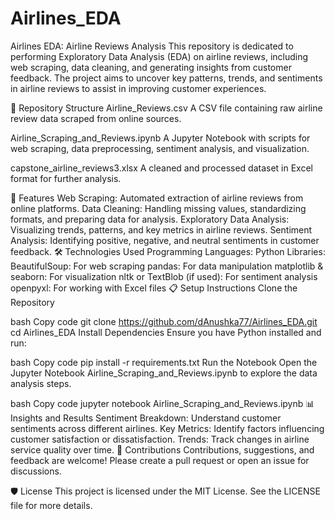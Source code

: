 # Airlines_EDA

Airlines EDA: Airline Reviews Analysis
This repository is dedicated to performing Exploratory Data Analysis (EDA) on airline reviews, including web scraping, data cleaning, and generating insights from customer feedback. The project aims to uncover key patterns, trends, and sentiments in airline reviews to assist in improving customer experiences.

📂 Repository Structure
Airline_Reviews.csv
A CSV file containing raw airline review data scraped from online sources.

Airline_Scraping_and_Reviews.ipynb
A Jupyter Notebook with scripts for web scraping, data preprocessing, sentiment analysis, and visualization.

capstone_airline_reviews3.xlsx
A cleaned and processed dataset in Excel format for further analysis.

🚀 Features
Web Scraping: Automated extraction of airline reviews from online platforms.
Data Cleaning: Handling missing values, standardizing formats, and preparing data for analysis.
Exploratory Data Analysis: Visualizing trends, patterns, and key metrics in airline reviews.
Sentiment Analysis: Identifying positive, negative, and neutral sentiments in customer feedback.
🛠️ Technologies Used
Programming Languages: Python
Libraries:
BeautifulSoup: For web scraping
pandas: For data manipulation
matplotlib & seaborn: For visualization
nltk or TextBlob (if used): For sentiment analysis
openpyxl: For working with Excel files
📋 Setup Instructions
Clone the Repository

bash
Copy code
git clone https://github.com/dAnushka77/Airlines_EDA.git
cd Airlines_EDA
Install Dependencies
Ensure you have Python installed and run:

bash
Copy code
pip install -r requirements.txt
Run the Notebook
Open the Jupyter Notebook Airline_Scraping_and_Reviews.ipynb to explore the data analysis steps.

bash
Copy code
jupyter notebook Airline_Scraping_and_Reviews.ipynb
📊 Insights and Results
Sentiment Breakdown: Understand customer sentiments across different airlines.
Key Metrics: Identify factors influencing customer satisfaction or dissatisfaction.
Trends: Track changes in airline service quality over time.
🤝 Contributions
Contributions, suggestions, and feedback are welcome! Please create a pull request or open an issue for discussions.

🛡️ License
This project is licensed under the MIT License. See the LICENSE file for more details.
